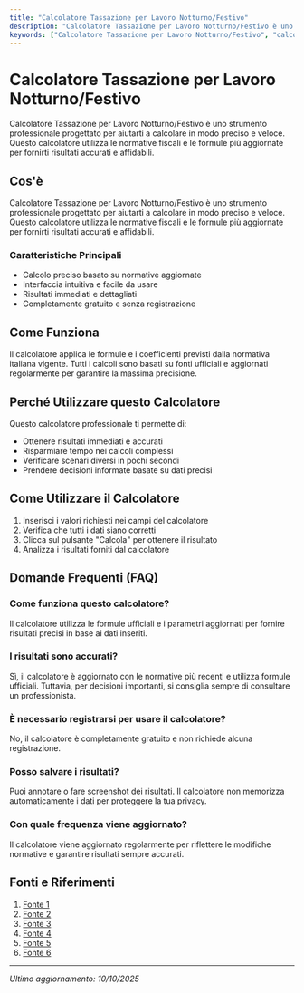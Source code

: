 ```yaml
---
title: "Calcolatore Tassazione per Lavoro Notturno/Festivo"
description: "Calcolatore Tassazione per Lavoro Notturno/Festivo è uno strumento professionale progettato per aiutarti a calcolare in modo preciso e veloce. Questo calcolatore utilizza le normative fiscali e le formule più aggiornate per fornirti risultati accurati e affidabili."
keywords: ["Calcolatore Tassazione per Lavoro Notturno/Festivo", "calcolatore", "calcolo online"]
---
```


# Calcolatore Tassazione per Lavoro Notturno/Festivo

Calcolatore Tassazione per Lavoro Notturno/Festivo è uno strumento professionale progettato per aiutarti a calcolare in modo preciso e veloce. Questo calcolatore utilizza le normative fiscali e le formule più aggiornate per fornirti risultati accurati e affidabili.

## Cos'è

Calcolatore Tassazione per Lavoro Notturno/Festivo è uno strumento professionale progettato per aiutarti a calcolare in modo preciso e veloce. Questo calcolatore utilizza le normative fiscali e le formule più aggiornate per fornirti risultati accurati e affidabili.

### Caratteristiche Principali

- Calcolo preciso basato su normative aggiornate
- Interfaccia intuitiva e facile da usare
- Risultati immediati e dettagliati
- Completamente gratuito e senza registrazione

## Come Funziona

Il calcolatore applica le formule e i coefficienti previsti dalla normativa italiana vigente. Tutti i calcoli sono basati su fonti ufficiali e aggiornati regolarmente per garantire la massima precisione.

## Perché Utilizzare questo Calcolatore

Questo calcolatore professionale ti permette di:

- Ottenere risultati immediati e accurati
- Risparmiare tempo nei calcoli complessi
- Verificare scenari diversi in pochi secondi
- Prendere decisioni informate basate su dati precisi

## Come Utilizzare il Calcolatore

1. Inserisci i valori richiesti nei campi del calcolatore
2. Verifica che tutti i dati siano corretti
3. Clicca sul pulsante "Calcola" per ottenere il risultato
4. Analizza i risultati forniti dal calcolatore

## Domande Frequenti (FAQ)

### Come funziona questo calcolatore?

Il calcolatore utilizza le formule ufficiali e i parametri aggiornati per fornire risultati precisi in base ai dati inseriti.

### I risultati sono accurati?

Sì, il calcolatore è aggiornato con le normative più recenti e utilizza formule ufficiali. Tuttavia, per decisioni importanti, si consiglia sempre di consultare un professionista.

### È necessario registrarsi per usare il calcolatore?

No, il calcolatore è completamente gratuito e non richiede alcuna registrazione.

### Posso salvare i risultati?

Puoi annotare o fare screenshot dei risultati. Il calcolatore non memorizza automaticamente i dati per proteggere la tua privacy.

### Con quale frequenza viene aggiornato?

Il calcolatore viene aggiornato regolarmente per riflettere le modifiche normative e garantire risultati sempre accurati.

## Fonti e Riferimenti

1. [Fonte 1](https://www.coverflex.com/it/glossario-retribuzione/indennita-lavoro-notturno)
2. [Fonte 2](https://studioavvocatolandi.it/story/2937-come-si-calcola-la-paga-per-il-lavoro-notturno)
3. [Fonte 3](https://www.assovasto.it/ccnl-commercio-aumenti-da-luglio-livelli-tabelle-retributive-e-calcolo-stipendio-netto/)
4. [Fonte 4](https://factorial.it/blog/straordinari-tassazione/)
5. [Fonte 5](https://www.infermieristicamente.it/articolo/18731/calcolo-flat-tax-straordinari:-quanto-guadagneranno-gli-infermieri)
6. [Fonte 6](https://www.personio.it/glossario/tassazione-straordinari/)

---

*Ultimo aggiornamento: 10/10/2025*
